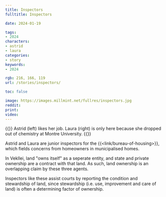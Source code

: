 ```yaml
---
title: Inspectors
fulltitle: Inspectors

date: 2024-01-19

tags:
- 2024
characters:
- astrid
- laura
categories:
- story
keywords:
- 2024

rgb: 216, 166, 119
url: /stories/inspectors/

toc: false

image: https://images.millmint.net/fullres/inspectors.jpg
reddit:
print:
video:
---
```

{{<note caption>}}
Astrid (left) likes her job. Laura (right) is only here because she dropped out of chemistry at Montre University.
{{</note>}}

Astrid and Laura are junior inspectors for the {{<link/bureau-of-housing>}}, which fields concerns from homeowners in municipalised homes.

In Vekllei, land "owns itself" as a seperate entity, and state and private ownership are a contract with that land. As such, land ownership is an overlapping claim by these three agents.

Inspectors like these assist courts by reporting the condition and stewardship of land, since stewardship (i.e. use, improvement and care of land) is often a determining factor of ownership.